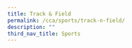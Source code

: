 ```yaml
---
title: Track & Field
permalink: /cca/sports/track-n-field/
description: ""
third_nav_title: Sports
---
```

